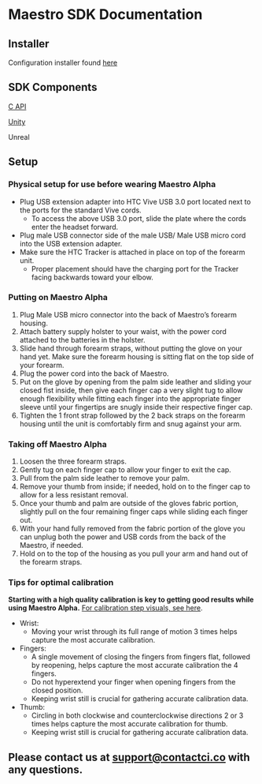 # Maestro SDK Documentation

## Installer
Configuration installer found [here](https://github.com/Contact-Control-Interfaces/maestro-installer)

## SDK Components
[C API](https://contact-control-interfaces.github.io/maestro-sdk-docs/C/html/index.html)

[Unity](https://contact-control-interfaces.github.io/maestro-sdk-docs/Unity/)

Unreal

## Setup
### Physical setup for use before wearing Maestro Alpha

- Plug USB extension adapter into HTC Vive USB 3.0 port located next to the ports for the standard Vive cords.
  - To access the above USB 3.0 port, slide the plate where the cords enter the headset forward.
- Plug male USB connector side of the male USB/ Male USB micro cord into the USB extension adapter.
- Make sure the HTC Tracker is attached in place on top of the forearm unit.
  - Proper placement should have the charging port for the Tracker facing backwards toward your elbow. 

### Putting on Maestro Alpha

1. Plug Male USB micro connector into the back of Maestro’s forearm housing.
2. Attach battery supply holster to your waist, with the power cord attached to the batteries in the holster.
3. Slide hand through forearm straps, without putting the glove on your hand yet. Make sure the forearm housing is sitting flat on the top side of your forearm. 
4. Plug the power cord into the back of Maestro.
5. Put on the glove by opening from the palm side leather and sliding your closed fist inside, then give each finger cap a very slight tug to allow enough flexibility while fitting each finger into the appropriate finger sleeve until your fingertips are snugly inside their respective finger cap. 
6. Tighten the 1 front strap followed by the 2 back straps on the forearm housing until the unit is comfortably firm and snug against your arm. 

### Taking off Maestro Alpha 
1. Loosen the three forearm straps. 
2. Gently tug on each finger cap to allow your finger to exit the cap. 
3. Pull from the palm side leather to remove your palm.
4. Remove your thumb from inside; if needed, hold on to the finger cap to allow for a less resistant removal. 
5. Once your thumb and palm are outside of the gloves fabric portion, slightly pull on the four remaining finger caps while sliding each finger out. 
6. With your hand fully removed from the fabric portion of the glove you can unplug both the power and USB cords from the back of the Maestro, if needed. 
7. Hold on to the top of the housing as you pull your arm and hand out of the forearm straps.  

### Tips for optimal calibration
**Starting with a high quality calibration is key to getting good results while using Maestro Alpha.**
[For calibration step visuals, see here](https://contact-control-interfaces.github.io/maestro-sdk-docs/C/html/index.html#calibrationHeader).

- Wrist:
  - Moving your wrist through its full range of motion 3 times helps capture the most accurate calibration.
- Fingers:
  - A single movement of closing the fingers from fingers flat, followed by reopening, helps capture the most accurate calibration the 4 fingers.
  - Do not hyperextend your finger when opening fingers from the closed position.
  - Keeping wrist still is crucial for gathering accurate calibration data.
- Thumb:
  - Circling in both clockwise and counterclockwise directions 2 or 3 times helps capture the most accurate calibration for thumb.
  - Keeping wrist still is crucial for gathering accurate calibration data.
  
 ## Please contact us at support@contactci.co with any questions.
